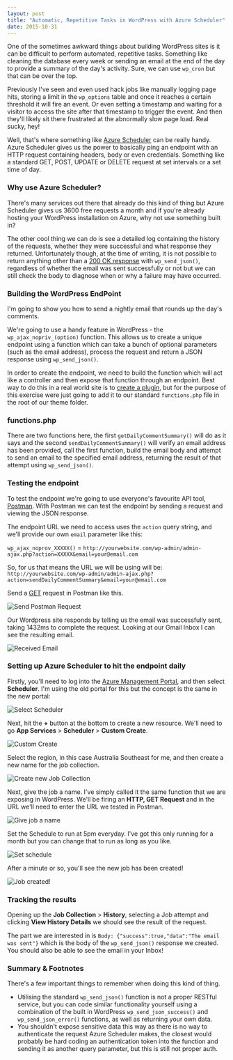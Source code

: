 ```yaml
---
layout: post
title: "Automatic, Repetitive Tasks in WordPress with Azure Scheduler"
date: 2015-10-31
---
```


One of the sometimes awkward things about building WordPress sites is it can be difficult to perform automated, repetitive tasks. Something like cleaning the database every week or sending an email at the end of the day to provide a summary of the day's activity. Sure, we can use `wp_cron` but that can be over the top.

Previously I've seen and even used hack jobs like manually logging page hits, storing a limit in the `wp_options` table and once it reaches a certain threshold it will fire an event. Or even setting a timestamp and waiting for a visitor to access the site after that timestamp to trigger the event. And then they'll likely sit there frustrated at the abnormally slow page load. Real sucky, hey!

Well, that's where something like [Azure Scheduler](http://azure.microsoft.com/en-us/documentation/services/scheduler/) can be really handy. Azure Scheduler gives us the power to basically ping an endpoint with an HTTP request containing headers, body or even credentials. Something like a standard GET, POST, UPDATE or DELETE request at set intervals or a set time of day.

### Why use Azure Scheduler?
There's many services out there that already do this kind of thing but Azure Scheduler gives us 3600 free requests a month and if you're already hosting your WordPress installation on Azure, why not use something built in?

The other cool thing we can do is see a detailed log containing the history of the requests, whether they were successful and what response they returned. Unfortunately though, at the time of writing, it is not possible to return anything other than a [200 OK response](https://en.wikipedia.org/wiki/List_of_HTTP_status_codes#2xx_Success) with `wp_send_json()`, regardless of whether the email was sent successfully or not but we can still check the body to diagnose when or why a failure may have occurred.

### Building the WordPress EndPoint
I'm going to show you how to send a nightly email that rounds up the day's comments.

We're going to use a handy feature in WordPress - the `wp_ajax_nopriv_(option)` function. This allows us to create a unique endpoint using a function which can take a bunch of optional parameters (such as the email address), process the request and return a JSON response using `wp_send_json()`.

In order to create the endpoint, we need to build the function which will act like a controller and then expose that function through an endpoint. Best way to do this in a real world site is to [create a plugin](https://codex.wordpress.org/Writing_a_Plugin), but for the purpose of this exercise were just going to add it to our standard `functions.php` file in the root of our theme folder.

### functions.php
<script src="https://gist.github.com/NickBrooks/1e2da16022db9c2905ab.js"></script>

There are two functions here, the first `getDailyCommentSummary()` will do as it says and the second `sendDailyCommentSummary()` will verify an email address has been provided, call the first function, build the email body and attempt to send an email to the specified email address, returning the result of that attempt using `wp_send_json()`.

### Testing the endpoint
To test the endpoint we're going to use everyone's favourite API tool, [Postman](https://www.getpostman.com/). With Postman we can test the endpoint by sending a request and viewing the JSON response.

The endpoint URL we need to access uses the `action` query string, and we'll provide our own `email` parameter like this:

`wp_ajax_noprov_XXXXX()` = `http://yourwebsite.com/wp-admin/admin-ajax.php?action=XXXXX&email=your@email.com`

So, for us that means the URL we will be using will be: `http://yourwebsite.com/wp-admin/admin-ajax.php?action=sendDailyCommentSummary&email=your@email.com`

Send a [GET](http://www.w3schools.com/tags/ref_httpmethods.asp) request in Postman like this.

![Send Postman Request](https://i.imgur.com/kFwNray.png)

Our Wordpress site responds by telling us the email was successfully sent, taking 1432ms to complete the request. Looking at our Gmail Inbox I can see the resulting email.

![Received Email](https://i.imgur.com/buIIMUc.png)

### Setting up Azure Scheduler to hit the endpoint daily
Firstly, you'll need to log into the [Azure Management Portal](https://manage.windowsazure.com/), and then select **Scheduler**. I'm using the old portal for this but the concept is the same in the new portal:

![Select Scheduler](https://i.imgur.com/PkxIZHd.png)

Next, hit the **+** button at the bottom to create a new resource. We'll need to go **App Services** > **Scheduler** > **Custom Create**.

![Custom Create](https://i.imgur.com/2QrpOws.png)

Select the region, in this case Australia Southeast for me, and then create a new name for the job collection.

![Create new Job Collection](https://i.imgur.com/nrLfhII.png)

Next, give the job a name. I've simply called it the same function that we are exposing in WordPress. We'll be firing an **HTTP, GET Request** and in the URL we'll need to enter the URL we tested in Postman.

![Give job a name](https://i.imgur.com/pW7iPTz.png)

Set the Schedule to run at 5pm everyday. I've got this only running for a month but you can change that to run as long as you like.

![Set schedule](https://i.imgur.com/EO9FS2N.png)

After a minute or so, you'll see the new job has been created!

![Job created!](https://i.imgur.com/JCYVOD8.png)

### Tracking the results

Opening up the **Job Collection** > **History**, selecting a Job attempt and clicking **View History Details** we should see the result of the request.

<script src="https://gist.github.com/NickBrooks/00259c1bea9d90aedc59.js"></script>

The part we are interested in is `Body: {"success":true,"data":"The email was sent"}` which is the body of the `wp_send_json()` response we created. You should also be able to see the email in your Inbox!

### Summary & Footnotes
There's a few important things to remember when doing this kind of thing.

* Utilising the standard `wp_send_json()` function is not a proper RESTful service, but you can code similar functionality yourself using a combination of the built in WordPress `wp_send_json_success()` and `wp_send_json_error()` functions, as well as returning your own data.
* You shouldn't expose sensitive data this way as there is no way to authenticate the request Azure Scheduler makes, the closest would probably be hard coding an authentication token into the function and sending it as another query parameter, but this is still not proper auth.